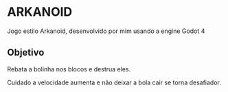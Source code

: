 # ARKANOID

Jogo estilo Arkanoid, desenvolvido por mim usando a engine Godot 4

## Objetivo
Rebata a bolinha nos blocos e destrua eles.

Cuidado a velocidade aumenta e não deixar a bola cair se torna desafiador.
